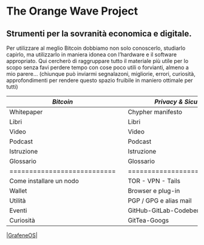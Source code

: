 # The Orange Wave Project 

## Strumenti per la sovranità economica e digitale.
Per utilizzare al meglio Bitcoin dobbiamo non solo conoscerlo, studiarlo capirlo, ma utilizzarlo in maniera idonea con l’hardware e il software appropriato. Qui cercherò di raggruppare tutto il materiale
più utile per lo scopo senza favi perdere tempo con cose poco utili o forvianti, almeno a mio parere… (chiunque può inviarmi segnalazoni, migliorie, errori, curiosità, approfondimenti per rendere questo spazio fruibile in maniero ottimale per tutti)

|         *Bitcoin*         |  |    *Privacy & Sicurity*   |  |    *Linux e dintorni*     |
|---------------------------|--|---------------------------|--|---------------------------|
| Whitepaper                |  | Chypher manifesto         |  | Storia e distro           |
| Libri                     |  | Libri                     |  | Libri                     |
| Video                     |  | Video                     |  | Video                     |
| Podcast                   |  | Podcast                   |  | Podcast                   |
| Istruzione                |  | Istruzione                |  | Istruzione                |
| Glossario                 |  | Glossario                 |  | Glossario                 |
|===========================|  |===========================|  |===========================|
| Come installare un nodo   |  | TOR - VPN - Tails         |  | Come installare una distro|
| Wallet                    |  | Browser e plug-in         |  | Comandi Base              |
| Utilità                   |  | PGP / GPG e alias mail    |  | Migliori apps             |
| Eventi                    |  | GitHub-GitLab-Codeberg    |  | Curiosità                 |
| Curiosità                 |  | GitTea-Googs              |  | Markdown                  |


|[GrafeneOS](https://grapheneos.org/)|
